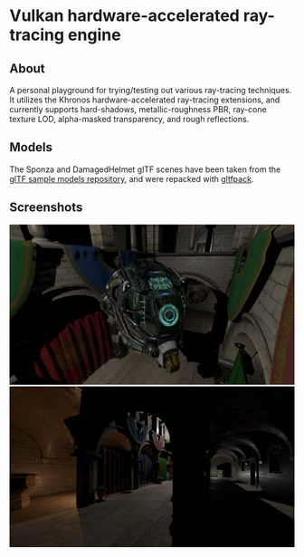 # Vulkan hardware-accelerated ray-tracing engine

## About

A personal playground for trying/testing out various ray-tracing techniques. It utilizes the Khronos hardware-accelerated ray-tracing extensions, and currently supports hard-shadows, metallic-roughness PBR, ray-cone texture LOD, alpha-masked transparency, and rough reflections.

## Models

The Sponza and DamagedHelmet glTF scenes have been taken from the [glTF sample models repository](https://github.com/KhronosGroup/glTF-Sample-Models), and were repacked with [gltfpack](https://github.com/zeux/meshoptimizer/tree/master/gltf).

## Screenshots

<img src="screenshots/img1.png" width="640px"> <img src="screenshots/img2.png" width="640px">

